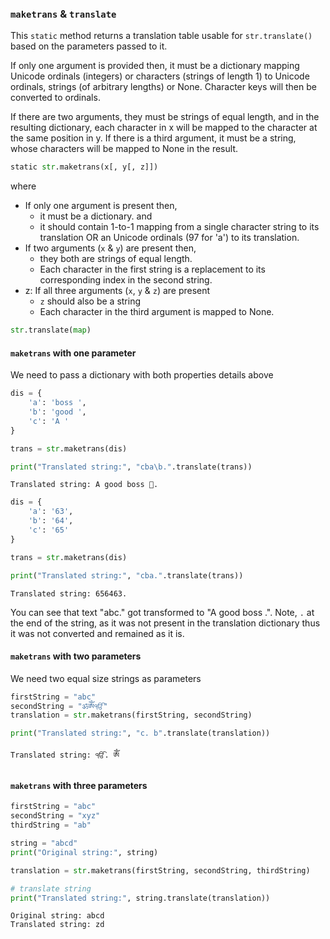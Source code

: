 
### `maketrans` & `translate`

This `static` method returns a translation table usable for `str.translate()` based on the parameters passed to it.

If only one argument is provided then, it must be a dictionary mapping Unicode ordinals (integers) or characters (strings of length 1) to Unicode ordinals, strings (of arbitrary lengths) or None. Character keys will then be converted to ordinals.

If there are two arguments, they must be strings of equal length, and in the resulting dictionary, each character in x will be mapped to the character at the same position in y. If there is a third argument, it must be a string, whose characters will be mapped to None in the result.

```python
static str.maketrans(x[, y[, z]])
```

where

- If only one argument is present then, 
    - it must be a dictionary. and 
    - it should contain 1-to-1 mapping from a single character string to its translation OR an Unicode ordinals (97 for 'a') to its translation.
- If two arguments (`x` & `y`) are present then, 
    - they both are strings of equal length. 
    - Each character in the first string is a replacement to its corresponding index in the second string.
- z: If all three arguments (`x`, `y` & `z`) are present 
    - `z` should also be a string
    - Each character in the third argument is mapped to None.

```python
str.translate(map)
```


#### `maketrans` with one parameter

We need to pass a dictionary with both properties details above


```python
dis = {
    'a': 'boss ',
    'b': 'good ',
    'c': 'A '
}

trans = str.maketrans(dis)

print("Translated string:", "cba\b.".translate(trans))
```

    Translated string: A good boss .



```python
dis = {
    'a': '63',
    'b': '64',
    'c': '65'
}

trans = str.maketrans(dis)

print("Translated string:", "cba.".translate(trans))
```

    Translated string: 656463.


You can see that text "abc." got transformed to "A good boss .". Note, `.` at the end of the string, as it was not present in the translation dictionary thus it was not converted and remained as it is.

#### `maketrans` with two parameters

We need two equal size strings as parameters


```python
firstString = "abc"
secondString = "ॐༀੴ"
translation = str.maketrans(firstString, secondString)

print("Translated string:", "c. b".translate(translation))
```

    Translated string: ੴ. ༀ


#### `maketrans` with three parameters


```python
firstString = "abc"
secondString = "xyz"
thirdString = "ab"

string = "abcd"
print("Original string:", string)

translation = str.maketrans(firstString, secondString, thirdString)

# translate string
print("Translated string:", string.translate(translation))
```

    Original string: abcd
    Translated string: zd



```python

```
